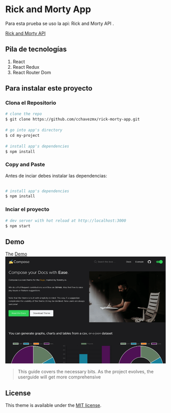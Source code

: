 # Rick and Morty App

Para esta prueba se uso la api: Rick and Morty API .

[Rick and Morty API](https://rickandmortyapi.com/documentation)

## Pila de tecnologías

1. React
2. React Redux
3. React Router Dom

## Para instalar este proyecto
### Clona el Repositorio

``` bash
# clone the repo
$ git clone https://github.com/cchavezmx/rick-morty-app.git

# go into app's directory
$ cd my-project

# install app's dependencies
$ npm install
```

### Copy and Paste

Antes de inciar debes instalar las dependencias:

``` bash

# install app's dependencies
$ npm install
```

### Inciar el proyecto

``` bash
# dev server with hot reload at http://localhost:3000
$ npm start
```

## Demo

The [Demo](fronted-test-cchavezmx.netlify.app)
![Demo](https://github.com/onweru/compose/blob/master/images/tn.png)

> This guide covers the necessary bits. As the project evolves, the userguide will get more comprehensive

## License

This theme is available under the [MIT license](https://github.com/onweru/compose/blob/master/LICENSE).
